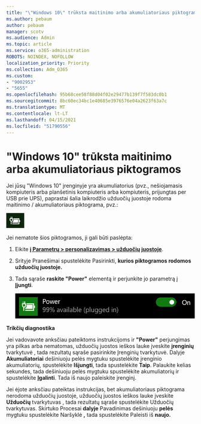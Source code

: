 ```yaml
---
title: "\"Windows 10\" trūksta maitinimo arba akumuliatoriaus piktogramos"
ms.author: pebaum
author: pebaum
manager: scotv
ms.audience: Admin
ms.topic: article
ms.service: o365-administration
ROBOTS: NOINDEX, NOFOLLOW
localization_priority: Priority
ms.collection: Adm_O365
ms.custom:
- "9002953"
- "5655"
ms.openlocfilehash: 95b68cee58f88d04f02e29477b139f7f583dc0b1
ms.sourcegitcommit: 8bc60ec34bc1e40685e3976576e04a2623f63a7c
ms.translationtype: MT
ms.contentlocale: lt-LT
ms.lasthandoff: 04/15/2021
ms.locfileid: "51790556"
---
```

# <a name="power-or-battery-icon-missing-in-windows-10"></a>"Windows 10" trūksta maitinimo arba akumuliatoriaus piktogramos

Jei jūsų "Windows 10" įrenginyje yra akumuliatorius (pvz., nešiojamasis kompiuteris arba planšetinis kompiuteris arba kompiuteris, prijungtas per USB prie UPS), paprastai šalia laikrodžio užduočių juostoje rodoma maitinimo / akumuliatoriaus piktograma, pvz.:

![Akumuliatoriaus piktograma](media/battery-icon.png)

Jei nematote šios piktogramos, ji gali būti paslėpta:

1. Eikite **[į Parametrų > personalizavimas > užduočių juostoje](ms-settings:taskbar?activationSource=GetHelp)**.

2. Srityje Pranešimai spustelėkite Pasirinkti, **kurios piktogramos rodomos užduočių juostoje.**

3. Tada sąraše **raskite "Power"** elementą ir perjunkite jo parametrą į **Įjungti**.

    ![Rodyti maitinimo piktogramą užduočių juostoje](media/power-icon-on.png)

**Trikčių diagnostika**

Jei vadovavote anksčiau pateiktoms instrukcijoms ir **"Power"** perjungimas yra pilkas arba nematomas,  užduočių juostos ieškos lauke įveskite **įrenginių** tvarkytuvė , tada rezultatų sąraše pasirinkite Įrenginių tvarkytuvė. Dalyje **Akumuliatoriai** dešiniuoju pelės mygtuku spustelėkite įrenginio akumuliatorių, spustelėkite **Išjungti**, tada spustelėkite **Taip**. Palaukite kelias sekundes, tada dešiniuoju pelės mygtuku spustelėkite akumuliatorių ir spustelėkite **Įgalinti**. Tada iš naujo paleiskite įrenginį.

Jei ėjote anksčiau pateiktas instrukcijas, bet akumuliatoriaus piktograma nerodoma užduočių juostoje, užduočių juostos  ieškos lauke įveskite **Užduočių** tvarkytuvas , tada rezultatų sąraše spustelėkite Užduočių tvarkytuvas. Skirtuko Procesai **dalyje** Pavadinimas dešiniuoju **pelės** mygtuku spustelėkite Naršyklė **,** tada spustelėkite Paleisti iš **naujo.**
